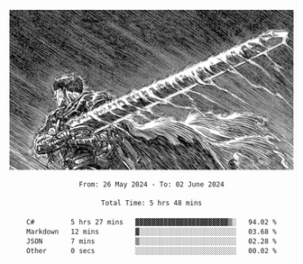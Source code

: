 <!-- Profile image -->
<p align="center">
 <img src="assets/bpD2ohb.png" width="1080px">
</p>
<!-- Profile image end -->

<div align="center">
<!--START_SECTION:waka-->

```txt
From: 26 May 2024 - To: 02 June 2024

Total Time: 5 hrs 48 mins

C#         5 hrs 27 mins   ▓▓▓▓▓▓▓▓▓▓▓▓▓▓▓▓▓▓▓▓▓▓▓▒░   94.02 %
Markdown   12 mins         ▓░░░░░░░░░░░░░░░░░░░░░░░░   03.68 %
JSON       7 mins          ▒░░░░░░░░░░░░░░░░░░░░░░░░   02.28 %
Other      0 secs          ░░░░░░░░░░░░░░░░░░░░░░░░░   00.02 %
```

<!--END_SECTION:waka-->
</div>
